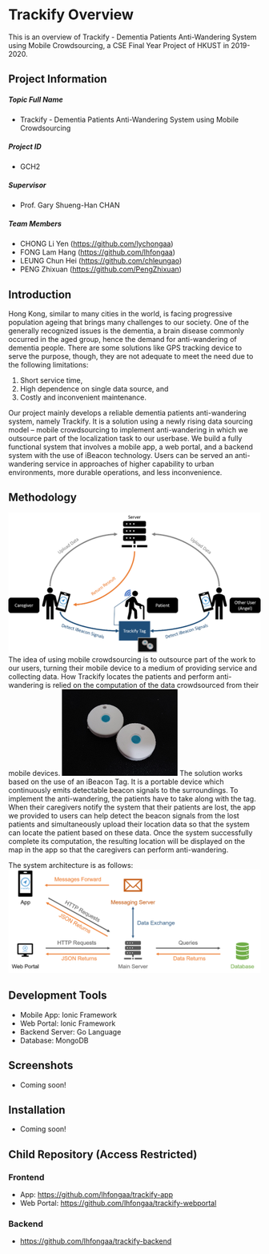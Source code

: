 # Trackify Overview
This is an overview of Trackify - Dementia Patients Anti-Wandering System using Mobile Crowdsourcing, a CSE Final Year Project of HKUST in 2019-2020. 
## Project Information
#####  Topic Full Name
- Trackify - Dementia Patients Anti-Wandering System using Mobile Crowdsourcing
##### Project ID
- GCH2
#####  Supervisor
- Prof. Gary Shueng-Han CHAN
#####  Team Members
- CHONG Li Yen (https://github.com/lychongaa)
- FONG Lam Hang (https://github.com/lhfongaa)
- LEUNG Chun Hei (https://github.com/chleungao)
- PENG Zhixuan (https://github.com/PengZhixuan)

## Introduction
Hong Kong, similar to many cities in the world, is facing progressive population ageing that brings many challenges to our society. One of the generally recognized issues is the dementia, a brain disease commonly occurred in the aged group, hence the demand for anti-wandering of dementia people. There are some solutions like GPS tracking device to serve the purpose, though, they are not adequate to meet the need due to the following limitations:

1. Short service time,
2. High dependence on single data source, and
3. Costly and inconvenient maintenance.

Our project mainly develops a reliable dementia patients anti-wandering system, namely Trackify. It is a solution using a newly rising data sourcing model – mobile crowdsourcing to implement anti-wandering in which we outsource part of the localization task to our userbase. We build a fully functional system that involves a mobile app, a web portal, and a backend system with the use of iBeacon technology. Users can be served an anti-wandering service in approaches of higher capability to urban environments, more durable operations, and less inconvenience.



## Methodology
![overview of anti-wandering solution](img/overview.png)
The idea of using mobile crowdsourcing is to outsource part of the work to our users, turning their mobile device to a medium of providing service and collecting data. How Trackify locates the patients and perform anti-wandering is relied on the computation of the data crowdsourced from their mobile devices.
![sample of tag](img/tag_sample.png)
The solution works based on the use of an iBeacon Tag. It is a portable device which continuously emits detectable beacon signals to the surroundings. To implement the anti-wandering, the patients have to take along with the tag. When their caregivers notify the system that their patients are lost, the app we provided to users can help detect the beacon signals from the lost patients and simultaneously upload their location data so that the system can locate the patient based on these data. Once the system successfully complete its computation, the resulting location will be displayed on the map in the app so that the caregivers can perform anti-wandering.

The system architecture is as follows:
![system architecture](img/system_architecture.png)

## Development Tools
- Mobile App: Ionic Framework
- Web Portal: Ionic Framework
- Backend Server: Go Language
- Database: MongoDB

## Screenshots
- Coming soon!

## Installation
- Coming soon!

## Child Repository (Access Restricted)
### Frontend
- App: https://github.com/lhfongaa/trackify-app
- Web Portal: https://github.com/lhfongaa/trackify-webportal
  
### Backend
- https://github.com/lhfongaa/trackify-backend
